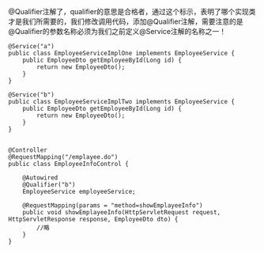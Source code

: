 @Qualifier注解了，qualifier的意思是合格者，通过这个标示，表明了哪个实现类才是我们所需要的，我们修改调用代码，添加@Qualifier注解，需要注意的是@Qualifier的参数名称必须为我们之前定义@Service注解的名称之一！

```
@Service("a")
public class EmployeeServiceImplOne implements EmployeeService {
    public EmployeeDto getEmployeeById(Long id) {
        return new EmployeeDto();
    }
}

@Service("b")
public class EmployeeServiceImplTwo implements EmployeeService {
    public EmployeeDto getEmployeeById(Long id) {
        return new EmployeeDto();
    }
}


@Controller
@RequestMapping("/emplayee.do")
public class EmployeeInfoControl {

    @Autowired
    @Qualifier("b")
    EmployeeService employeeService;

    @RequestMapping(params = "method=showEmplayeeInfo")
    public void showEmplayeeInfo(HttpServletRequest request, HttpServletResponse response, EmployeeDto dto) {
        //略
    }
}
```



